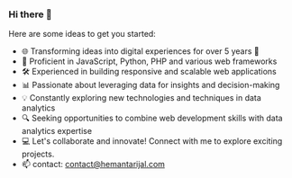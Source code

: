 ### Hi there 👋

Here are some ideas to get you started:
- 🌐 Transforming ideas into digital experiences for over 5 years 🚀
- 🔧 Proficient in JavaScript, Python, PHP and various web frameworks
- 🛠️ Experienced in building responsive and scalable web applications
- 📊 Passionate about leveraging data for insights and decision-making
- 💡 Constantly exploring new technologies and techniques in data analytics
- 🔍 Seeking opportunities to combine web development skills with data analytics expertise
- 💻 Let's collaborate and innovate! Connect with me to explore exciting projects.
- 📫 contact: contact@hemantarijal.com


